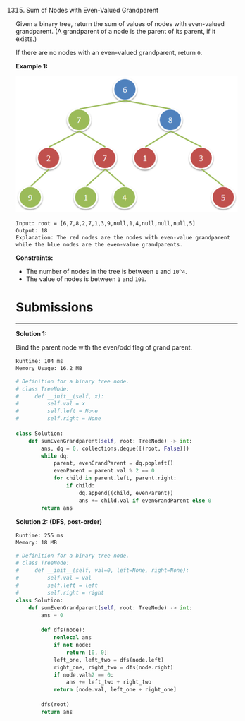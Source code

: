 1315. Sum of Nodes with Even-Valued Grandparent

Given a binary tree, return the sum of values of nodes with even-valued grandparent.  (A grandparent of a node is the parent of its parent, if it exists.)

If there are no nodes with an even-valued grandparent, return `0`.

 

**Example 1:**

![1315_1473_ex1.png](img/1315_1473_ex1.png)
```
Input: root = [6,7,8,2,7,1,3,9,null,1,4,null,null,null,5]
Output: 18
Explanation: The red nodes are the nodes with even-value grandparent while the blue nodes are the even-value grandparents.
```

**Constraints:**

* The number of nodes in the tree is between `1` and `10^4`.
* The value of nodes is between `1` and `100`.

# Submissions
---
**Solution 1:**

Bind the parent node with the even/odd flag of grand parent.

```
Runtime: 104 ms
Memory Usage: 16.2 MB
```
```python
# Definition for a binary tree node.
# class TreeNode:
#     def __init__(self, x):
#         self.val = x
#         self.left = None
#         self.right = None

class Solution:
    def sumEvenGrandparent(self, root: TreeNode) -> int:
        ans, dq = 0, collections.deque([(root, False)])
        while dq:
            parent, evenGrandParent = dq.popleft()
            evenParent = parent.val % 2 == 0
            for child in parent.left, parent.right:
                if child:
                    dq.append((child, evenParent))
                    ans += child.val if evenGrandParent else 0
        return ans
```

**Solution 2: (DFS, post-order)**
```
Runtime: 255 ms
Memory: 18 MB
```
```python
# Definition for a binary tree node.
# class TreeNode:
#     def __init__(self, val=0, left=None, right=None):
#         self.val = val
#         self.left = left
#         self.right = right
class Solution:
    def sumEvenGrandparent(self, root: TreeNode) -> int:
        ans = 0
        
        def dfs(node):
            nonlocal ans
            if not node:
                return [0, 0]
            left_one, left_two = dfs(node.left)
            right_one, right_two = dfs(node.right)
            if node.val%2 == 0:
                ans += left_two + right_two
            return [node.val, left_one + right_one]
        
        dfs(root)
        return ans
```
